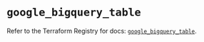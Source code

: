 # `google_bigquery_table`

Refer to the Terraform Registry for docs: [`google_bigquery_table`](https://registry.terraform.io/providers/hashicorp/google/6.11.1/docs/resources/bigquery_table).

